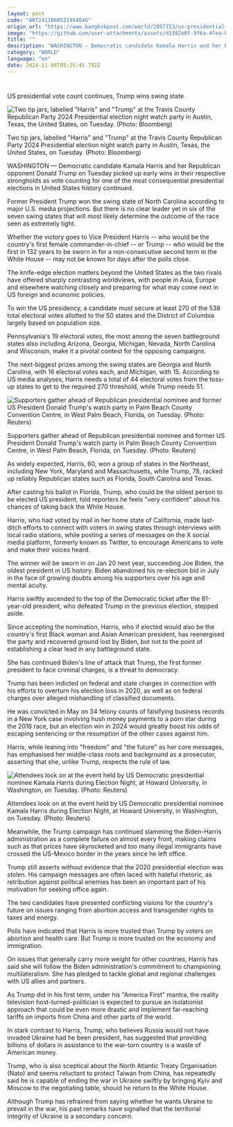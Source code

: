 ```yaml
---
layout: post
code: "ART24110605219X4O4G"
origin_url: "https://www.bangkokpost.com/world/2897153/us-presidential-vote-count-continues-trump-wins-swing-state"
image: "https://github.com/user-attachments/assets/d3382e0f-9f6a-4fea-b64b-93e59d11fb28"
title: ""
description: "WASHINGTON — Democratic candidate Kamala Harris and her Republican opponent Donald Trump on Tuesday picked up early wins in their respective strongholds as vote counting for one of the most consequential presidential elections in United States history continued."
category: "WORLD"
language: "en"
date: 2024-11-06T05:25:45.792Z
---
```


# 

US presidential vote count continues, Trump wins swing state

![Two tip jars, labelled "Harris" and "Trump" at the Travis County Republican Party 2024 Presidential election night watch party in Austin, Texas, the United States, on Tuesday. (Photo: Bloomberg)](https://github.com/user-attachments/assets/550bcd39-b214-4f4a-938b-70bde95e4eb5)

Two tip jars, labelled "Harris" and "Trump" at the Travis County Republican Party 2024 Presidential election night watch party in Austin, Texas, the United States, on Tuesday. (Photo: Bloomberg)

WASHINGTON — Democratic candidate Kamala Harris and her Republican opponent Donald Trump on Tuesday picked up early wins in their respective strongholds as vote counting for one of the most consequential presidential elections in United States history continued.

Former President Trump won the swing state of North Carolina according to major U.S. media projections. But there is no clear leader yet in six of the seven swing states that will most likely determine the outcome of the race seen as extremely tight.

Whether the victory goes to Vice President Harris -- who would be the country's first female commander-in-chief -- or Trump -- who would be the first in 132 years to be sworn in for a non-consecutive second term in the White House -- may not be known for days after the polls close.

The knife-edge election matters beyond the United States as the two rivals have offered sharply contrasting worldviews, with people in Asia, Europe and elsewhere watching closely and preparing for what may come next in US foreign and economic policies.

To win the US presidency, a candidate must secure at least 270 of the 538 total electoral votes allotted to the 50 states and the District of Columbia largely based on population size.

Pennsylvania's 19 electoral votes, the most among the seven battleground states also including Arizona, Georgia, Michigan, Nevada, North Carolina and Wisconsin, make it a pivotal contest for the opposing campaigns.

The next-biggest prizes among the swing states are Georgia and North Carolina, with 16 electoral votes each, and Michigan, with 15. According to US media analyses, Harris needs a total of 44 electoral votes from the toss-up states to get to the required 270 threshold, while Trump needs 51.

![Supporters gather ahead of Republican presidential nominee and former US President Donald Trump's watch party in Palm Beach County Convention Centre, in West Palm Beach, Florida, on Tuesday. (Photo: Reuters)](https://github.com/user-attachments/assets/6e594465-4274-4335-8820-268b4c0082ab)

Supporters gather ahead of Republican presidential nominee and former US President Donald Trump's watch party in Palm Beach County Convention Centre, in West Palm Beach, Florida, on Tuesday. (Photo: Reuters)

As widely expected, Harris, 60, won a group of states in the Northeast, including New York, Maryland and Massachusetts, while Trump, 78, racked up reliably Republican states such as Florida, South Carolina and Texas.

After casting his ballot in Florida, Trump, who could be the oldest person to be elected US president, told reporters he feels "very confident" about his chances of taking back the White House.

Harris, who had voted by mail in her home state of California, made last-ditch efforts to connect with voters in swing states through interviews with local radio stations, while posting a series of messages on the X social media platform, formerly known as Twitter, to encourage Americans to vote and make their voices heard.

The winner will be sworn in on Jan 20 next year, succeeding Joe Biden, the oldest president in US history. Biden abandoned his re-election bid in July in the face of growing doubts among his supporters over his age and mental acuity.

Harris swiftly ascended to the top of the Democratic ticket after the 81-year-old president, who defeated Trump in the previous election, stepped aside.

Since accepting the nomination, Harris, who if elected would also be the country's first Black woman and Asian American president, has reenergised the party and recovered ground lost by Biden, but not to the point of establishing a clear lead in any battleground state.

She has continued Biden's line of attack that Trump, the first former president to face criminal charges, is a threat to democracy.

Trump has been indicted on federal and state charges in connection with his efforts to overturn his election loss in 2020, as well as on federal charges over alleged mishandling of classified documents.

He was convicted in May on 34 felony counts of falsifying business records in a New York case involving hush money payments to a porn star during the 2016 race, but an election win in 2024 would greatly boost his odds of escaping sentencing or the resumption of the other cases against him.

Harris, while leaning into "freedom" and "the future" as her core messages, has emphasised her middle-class roots and background as a prosecutor, asserting that she, unlike Trump, respects the rule of law.

![Attendees look on at the event held by US Democratic presidential nominee Kamala Harris during Election Night, at Howard University, in Washington, on Tuesday. (Photo: Reuters)](https://github.com/user-attachments/assets/dd45d305-e755-44e3-aa30-c398b4b062f8)

Attendees look on at the event held by US Democratic presidential nominee Kamala Harris during Election Night, at Howard University, in Washington, on Tuesday. (Photo: Reuters)

Meanwhile, the Trump campaign has continued slamming the Biden-Harris administration as a complete failure on almost every front, making claims such as that prices have skyrocketed and too many illegal immigrants have crossed the US-Mexico border in the years since he left office.

Trump still asserts without evidence that the 2020 presidential election was stolen. His campaign messages are often laced with hateful rhetoric, as retribution against political enemies has been an important part of his motivation for seeking office again.

The two candidates have presented conflicting visions for the country's future on issues ranging from abortion access and transgender rights to taxes and energy.

Polls have indicated that Harris is more trusted than Trump by voters on abortion and health care. But Trump is more trusted on the economy and immigration.

On issues that generally carry more weight for other countries, Harris has said she will follow the Biden administration's commitment to championing multilateralism. She has pledged to tackle global and regional challenges with US allies and partners.

As Trump did in his first term, under his "America First" mantra, the reality television host-turned-politician is expected to pursue an isolationist approach that could be even more drastic and implement far-reaching tariffs on imports from China and other parts of the world.

In stark contrast to Harris, Trump, who believes Russia would not have invaded Ukraine had he been president, has suggested that providing billions of dollars in assistance to the war-torn country is a waste of American money.

Trump, who is also sceptical about the North Atlantic Treaty Organisation (Nato) and seems reluctant to protect Taiwan from China, has repeatedly said he is capable of ending the war in Ukraine swiftly by bringing Kyiv and Moscow to the negotiating table, should he return to the White House.

Although Trump has refrained from saying whether he wants Ukraine to prevail in the war, his past remarks have signalled that the territorial integrity of Ukraine is a secondary concern.